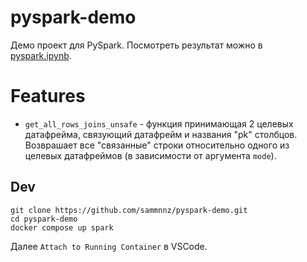 # pyspark-demo

Демо проект для PySpark.
Посмотреть результат можно в [pyspark.ipynb](https://github.com/sammnnz/pyspark-demo/blob/main/pyspark.ipynb).

# Features

- `get_all_rows_joins_unsafe` - функция принимающая 2 целевых датафрейма, связующий датафрейм и названия "pk" столбцов. Возврашает все "связанные" строки относительно одного из целевых датафреймов (в зависимости от аргумента `mode`).

## Dev
~~~~shell
git clone https://github.com/sammnnz/pyspark-demo.git
cd pyspark-demo
docker compose up spark
~~~~
Далее `Attach to Running Container` в VSCode.
